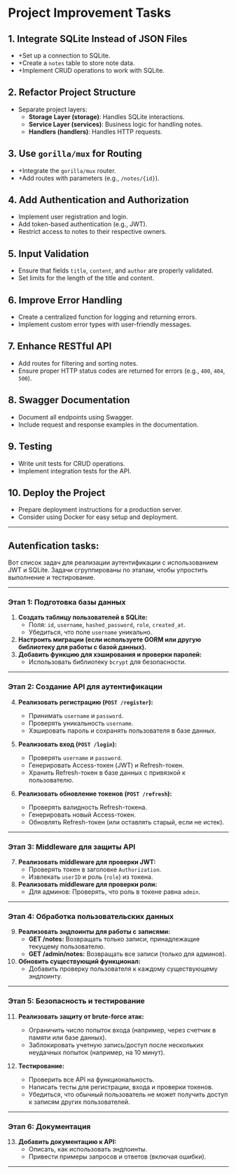 # Project Improvement Tasks

## 1. Integrate SQLite Instead of JSON Files
- +Set up a connection to SQLite.
- +Create a `notes` table to store note data.
- +Implement CRUD operations to work with SQLite.

## 2. Refactor Project Structure
- Separate project layers:
  - **Storage Layer (storage)**: Handles SQLite interactions.
  - **Service Layer (services)**: Business logic for handling notes.
  - **Handlers (handlers)**: Handles HTTP requests.

## 3. Use `gorilla/mux` for Routing
- +Integrate the `gorilla/mux` router.
- +Add routes with parameters (e.g., `/notes/{id}`).

## 4. Add Authentication and Authorization
- Implement user registration and login.
- Add token-based authentication (e.g., JWT).
- Restrict access to notes to their respective owners.

## 5. Input Validation
- Ensure that fields `title`, `content`, and `author` are properly validated.
- Set limits for the length of the title and content.

## 6. Improve Error Handling
- Create a centralized function for logging and returning errors.
- Implement custom error types with user-friendly messages.

## 7. Enhance RESTful API
- Add routes for filtering and sorting notes.
- Ensure proper HTTP status codes are returned for errors (e.g., `400`, `404`, `500`).

## 8. Swagger Documentation
- Document all endpoints using Swagger.
- Include request and response examples in the documentation.

## 9. Testing
- Write unit tests for CRUD operations.
- Implement integration tests for the API.

## 10. Deploy the Project
- Prepare deployment instructions for a production server.
- Consider using Docker for easy setup and deployment.

---

## Autenfication tasks:

Вот список задач для реализации аутентификации с использованием JWT и SQLite. Задачи сгруппированы по этапам, чтобы упростить выполнение и тестирование.

---

### **Этап 1: Подготовка базы данных**
1. **Создать таблицу пользователей в SQLite:**
   - Поля: `id`, `username`, `hashed_password`, `role`, `created_at`.
   - Убедиться, что поле `username` уникально.
2. **Настроить миграции (если используете GORM или другую библиотеку для работы с базой данных).**
3. **Добавить функцию для хэширования и проверки паролей:**
   - Использовать библиотеку `bcrypt` для безопасности.

---

### **Этап 2: Создание API для аутентификации**
4. **Реализовать регистрацию (`POST /register`):**
   - Принимать `username` и `password`.
   - Проверять уникальность `username`.
   - Хэшировать пароль и сохранять пользователя в базе данных.

5. **Реализовать вход (`POST /login`):**
   - Проверять `username` и `password`.
   - Генерировать Access-токен (JWT) и Refresh-токен.
   - Хранить Refresh-токен в базе данных с привязкой к пользователю.

6. **Реализовать обновление токенов (`POST /refresh`):**
   - Проверять валидность Refresh-токена.
   - Генерировать новый Access-токен.
   - Обновлять Refresh-токен (или оставлять старый, если не истек).

---

### **Этап 3: Middleware для защиты API**
7. **Реализовать middleware для проверки JWT:**
   - Проверять токен в заголовке `Authorization`.
   - Извлекать `userID` и роль (`role`) из токена.
8. **Реализовать middleware для проверки роли:**
   - Для админов: Проверять, что роль в токене равна `admin`.

---

### **Этап 4: Обработка пользовательских данных**
9. **Реализовать эндпоинты для работы с записями:**
   - **GET /notes:** Возвращать только записи, принадлежащие текущему пользователю.
   - **GET /admin/notes:** Возвращать все записи (только для админов).
10. **Обновить существующий функционал:**
    - Добавить проверку пользователя к каждому существующему эндпоинту.

---

### **Этап 5: Безопасность и тестирование**
11. **Реализовать защиту от brute-force атак:**
    - Ограничить число попыток входа (например, через счетчик в памяти или базе данных).
    - Заблокировать учетную запись/доступ после нескольких неудачных попыток (например, на 10 минут).

12. **Тестирование:**
    - Проверить все API на функциональность.
    - Написать тесты для регистрации, входа и проверки токенов.
    - Убедиться, что обычный пользователь не может получить доступ к записям других пользователей.

---

### **Этап 6: Документация**
13. **Добавить документацию к API:**
    - Описать, как использовать эндпоинты.
    - Привести примеры запросов и ответов (включая ошибки).

---
